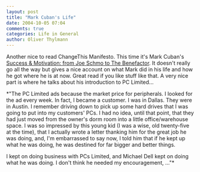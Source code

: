 ```yaml
---
layout: post
title: "Mark Cuban's Life"
date: 2004-10-05 07:04
comments: true
categories: Life in General
author: Oliver Thylmann
---
```



Another nice to read ChangeThis Manifesto. This time it's Mark Cuban's [Success &amp; Motivation: from Joe Schmo to The Benefactor](http://www.changethis.com/5.SuccessMotivation). It doesn't really go all the way but gives a nice account on what Mark did in his life and how he got where he is at now. Great read if you like stuff like that. A very nice part is where he talks about his introduction to PC Limited...

*&quot;The PC Limited ads because the market price for peripherals. I looked for the ad every week. In fact, I became a customer. I was in Dallas. They were in Austin. I remember driving down to pick up some hard drives that I was going to put into my customers' PCs. I had no idea, until that point, that they had just moved from the owner's dorm room into a little office/warehouse space. I was so impressed by this young kid (I was a wise, old twenty-five at the time), that I actually wrote a letter thanking him for the great job he was doing, and, I'm embarrassed to say now, I told him that if he kept up what he was doing, he was destined for far bigger and better things.

I kept on doing business with PCs Limited, and Michael Dell kept on doing what he was doing. I don't think he needed my encouragement, ...&quot;*


